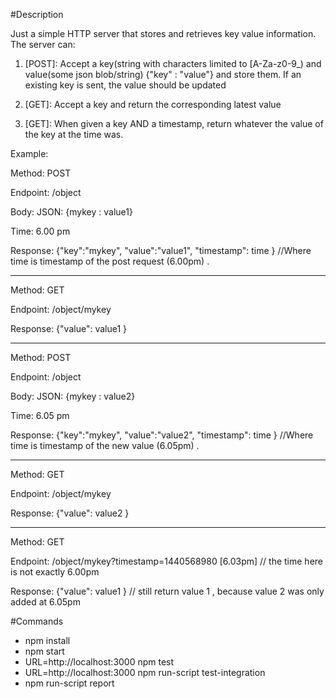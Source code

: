 #Description

Just a simple HTTP server that stores and retrieves key value information. The server can:

1. [POST]: Accept a key(string with characters limited to [A-Za-z0-9_) and value(some json blob/string) {"key" : "value"} and store them. If an existing key is sent, the value should be updated

2. [GET]: Accept a key and return the corresponding latest value

3. [GET]: When given a key AND a timestamp, return whatever the value of the key at the time was.




Example:

Method: POST

Endpoint: /object

Body: JSON: {mykey : value1}

Time: 6.00 pm

Response: {"key":"mykey", "value":"value1", "timestamp": time } //Where time is timestamp of the post request (6.00pm) .

------

Method: GET 

Endpoint: /object/mykey

Response: {"value": value1 } 

------

Method: POST

Endpoint: /object

Body: JSON: {mykey : value2}

Time: 6.05 pm

Response: {"key":"mykey", "value":"value2", "timestamp": time } //Where time is timestamp of the new value (6.05pm) .


------

Method: GET 

Endpoint: /object/mykey

Response: {"value": value2 }

------

Method: GET 

Endpoint: /object/mykey?timestamp=1440568980 [6.03pm] // the time here is not exactly 6.00pm

Response: {"value": value1 } // still return value 1 , because value 2 was only added at 6.05pm



#Commands
- npm install
- npm start
- URL=http://localhost:3000 npm test
- URL=http://localhost:3000 npm run-script test-integration
- npm run-script report
